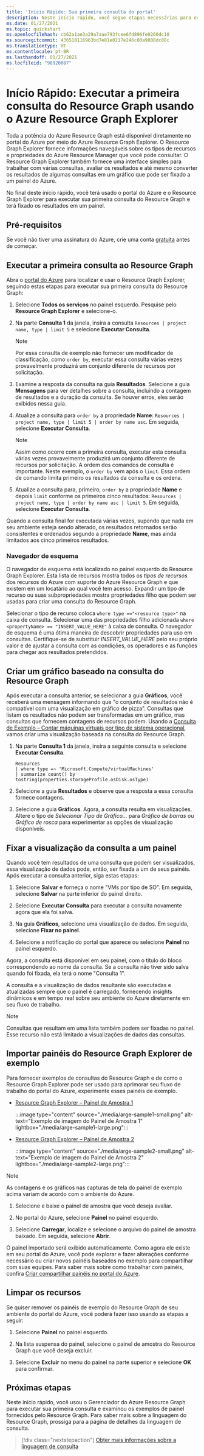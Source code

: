 ```yaml
---
title: 'Início Rápido: Sua primeira consulta do portal'
description: Neste início rápido, você segue etapas necessárias para executar sua primeira consulta no portal do Azure usando o Azure Resource Graph Explorer.
ms.date: 01/27/2021
ms.topic: quickstart
ms.openlocfilehash: cb62a1ae3a29a7aae793fcee6fd896fe0260dc10
ms.sourcegitcommit: 436518116963bd7e81e0217e246c80a9808dc88c
ms.translationtype: HT
ms.contentlocale: pt-BR
ms.lasthandoff: 01/27/2021
ms.locfileid: "98920087"
---
```

# <a name="quickstart-run-your-first-resource-graph-query-using-azure-resource-graph-explorer"></a>Início Rápido: Executar a primeira consulta do Resource Graph usando o Azure Resource Graph Explorer

Toda a potência do Azure Resource Graph está disponível diretamente no portal do Azure por meio do Azure Resource Graph Explorer. O Resource Graph Explorer fornece informações navegáveis sobre os tipos de recursos e propriedades do Azure Resource Manager que você pode consultar. O Resource Graph Explorer também fornece uma interface simples para trabalhar com várias consultas, avaliar os resultados e até mesmo converter os resultados de algumas consultas em um gráfico que pode ser fixado a um painel do Azure.

No final deste início rápido, você terá usado o portal do Azure e o Resource Graph Explorer para executar sua primeira consulta do Resource Graph e terá fixado os resultados em um painel.

## <a name="prerequisites"></a>Pré-requisitos

Se você não tiver uma assinatura do Azure, crie uma conta [gratuita](https://azure.microsoft.com/free/) antes de começar.

## <a name="run-your-first-resource-graph-query"></a>Executar a primeira consulta ao Resource Graph

Abra o [portal do Azure](https://portal.azure.com) para localizar e usar o Resource Graph Explorer, seguindo estas etapas para executar sua primeira consulta do Resource Graph:

1. Selecione **Todos os serviços** no painel esquerdo. Pesquise pelo **Resource Graph Explorer** e selecione-o.

1. Na parte **Consulta 1** da janela, insira a consulta `Resources | project name, type | limit 5` e selecione **Executar Consulta**.

   > [!NOTE]
   > Por essa consulta de exemplo não fornecer um modificador de classificação, como `order by`, executar essa consulta várias vezes provavelmente produzirá um conjunto diferente de recursos por solicitação.

1. Examine a resposta da consulta na guia **Resultados**. Selecione a guia **Mensagens** para ver detalhes sobre a consulta, incluindo a contagem de resultados e a duração da consulta. Se houver erros, eles serão exibidos nessa guia.

1. Atualize a consulta para `order by` a propriedade **Name**: `Resources | project name, type | limit 5 | order by name asc`. Em seguida, selecione **Executar Consulta**.

   > [!NOTE]
   > Assim como ocorre com a primeira consulta, executar esta consulta várias vezes provavelmente produzirá um conjunto diferente de recursos por solicitação. A ordem dos comandos de consulta é importante. Neste exemplo, o `order by` vem após o `limit`. Essa ordem de comando limita primeiro os resultados da consulta e os ordena.

1. Atualize a consulta para, primeiro, `order by` a propriedade **Name** e depois `limit` conforme os primeiros cinco resultados: `Resources | project name, type | order by name asc | limit 5`. Em seguida, selecione **Executar Consulta**.

Quando a consulta final for executada várias vezes, supondo que nada em seu ambiente esteja sendo alterado, os resultados retornados serão consistentes e ordenados segundo a propriedade **Name**, mas ainda limitados aos cinco primeiros resultados.

### <a name="schema-browser"></a>Navegador de esquema

O navegador de esquema está localizado no painel esquerdo do Resource Graph Explorer. Esta lista de recursos mostra todos os _tipos de recursos_ dos recursos do Azure com suporte do Azure Resource Graph e que existem em um locatário ao qual você tem acesso. Expandir um tipo de recurso ou suas subpropriedades mostra propriedades filho que podem ser usadas para criar uma consulta do Resource Graph.

Selecionar o tipo de recurso coloca `where type =="<resource type>"` na caixa de consulta. Selecionar uma das propriedades filho adicionada `where <propertyName> == "INSERT_VALUE_HERE"` à caixa de consulta.
O navegador de esquema é uma ótima maneira de descobrir propriedades para uso em consultas. Certifique-se de substituir _INSERT\_VALUE\_HERE_ pelo seu próprio valor e de ajustar a consulta com as condições, os operadores e as funções para chegar aos resultados pretendidos.

## <a name="create-a-chart-from-the-resource-graph-query"></a>Criar um gráfico baseado na consulta do Resource Graph

Após executar a consulta anterior, se selecionar a guia **Gráficos**, você receberá uma mensagem informando que "o conjunto de resultados não é compatível com uma visualização em gráfico de pizza". Consultas que listam os resultados não podem ser transformadas em um gráfico, mas consultas que fornecem contagens de recursos podem. Usando a [Consulta de Exemplo – Contar máquinas virtuais por tipo de sistema operacional](./samples/starter.md#count-os), vamos criar uma visualização baseada na consulta do Resource Graph.

1. Na parte **Consulta 1** da janela, insira a seguinte consulta e selecione **Executar Consulta**.

   ```kusto
   Resources
   | where type =~ 'Microsoft.Compute/virtualMachines'
   | summarize count() by tostring(properties.storageProfile.osDisk.osType)
   ```

1. Selecione a guia **Resultados** e observe que a resposta a essa consulta fornece contagens.

1. Selecione a guia **Gráficos**. Agora, a consulta resulta em visualizações. Altere o tipo de _Selecionar Tipo de Gráfico..._ para _Gráfico de barras_ ou _Gráfico de rosca_ para experimentar as opções de visualização disponíveis.

## <a name="pin-the-query-visualization-to-a-dashboard"></a>Fixar a visualização da consulta a um painel

Quando você tem resultados de uma consulta que podem ser visualizados, essa visualização de dados pode, então, ser fixada a um de seus painéis. Após executar a consulta anterior, siga estas etapas:

1. Selecione **Salvar** e forneça o nome "VMs por tipo de SO". Em seguida, selecione **Salvar** na parte inferior do painel direito.

1. Selecione **Executar Consulta** para executar a consulta novamente agora que ela foi salva.

1. Na guia **Gráficos**, selecione uma visualização de dados. Em seguida, selecione **Fixar no painel**.

1. Selecione a notificação do portal que aparece ou selecione **Painel** no painel esquerdo.

Agora, a consulta está disponível em seu painel, com o título do bloco correspondendo ao nome da consulta. Se a consulta não tiver sido salva quando foi fixada, ela terá o nome "Consulta 1".

A consulta e a visualização de dados resultante são executadas e atualizadas sempre que o painel é carregado, fornecendo insights dinâmicos e em tempo real sobre seu ambiente do Azure diretamente em seu fluxo de trabalho.

> [!NOTE]
> Consultas que resultam em uma lista também podem ser fixadas no painel. Esse recurso não está limitado a visualizações de dados das consultas.

## <a name="import-example-resource-graph-explorer-dashboards"></a>Importar painéis do Resource Graph Explorer de exemplo

Para fornecer exemplos de consultas do Resource Graph e de como o Resource Graph Explorer pode ser usado para aprimorar seu fluxo de trabalho do portal do Azure, experimente esses painéis de exemplo.

- [Resource Graph Explorer – Painel de Amostra 1](https://github.com/Azure-Samples/Governance/blob/master/src/resource-graph/portal-dashboards/sample-1/resourcegraphexplorer-sample-1.json)

  :::image type="content" source="./media/arge-sample1-small.png" alt-text="Exemplo de imagem do Painel de Amostra 1" lightbox="./media/arge-sample1-large.png":::

- [Resource Graph Explorer – Painel de Amostra 2](https://github.com/Azure-Samples/Governance/blob/master/src/resource-graph/portal-dashboards/sample-2/resourcegraphexplorer-sample-2.json)

  :::image type="content" source="./media/arge-sample2-small.png" alt-text="Exemplo de imagem do Painel de Amostra 2" lightbox="./media/arge-sample2-large.png":::

> [!NOTE]
> As contagens e os gráficos nas capturas de tela do painel de exemplo acima variam de acordo com o ambiente do Azure.

1. Selecione e baixe o painel de amostra que você deseja avaliar.

1. No portal do Azure, selecione **Painel** no painel esquerdo.

1. Selecione **Carregar**, localize e selecione o arquivo do painel de amostra baixado. Em seguida, selecione **Abrir**.

O painel importado será exibido automaticamente. Como agora ele existe em seu portal do Azure, você pode explorar e fazer alterações conforme necessário ou criar novos painéis baseados no exemplo para compartilhar com suas equipes. Para saber mais sobre como trabalhar com painéis, confira [Criar compartilhar painéis no portal do Azure](../../azure-portal/azure-portal-dashboards.md).

## <a name="clean-up-resources"></a>Limpar os recursos

Se quiser remover os painéis de exemplo do Resource Graph de seu ambiente do portal do Azure, você poderá fazer isso usando as etapas a seguir:

1. Selecione **Painel** no painel esquerdo.

1. Na lista suspensa do painel, selecione o painel de amostra do Resource Graph que você deseja excluir.

1. Selecione **Excluir** no menu do painel na parte superior e selecione **OK** para confirmar.

## <a name="next-steps"></a>Próximas etapas

Neste início rápido, você usou o Gerenciador do Azure Resource Graph para executar sua primeira consulta e examinou os exemplos de painel fornecidos pelo Resource Graph. Para saber mais sobre a linguagem do Resource Graph, prossiga para a página de detalhes da linguagem de consulta.

> [!div class="nextstepaction"]
> [Obter mais informações sobre a linguagem de consulta](./concepts/query-language.md)